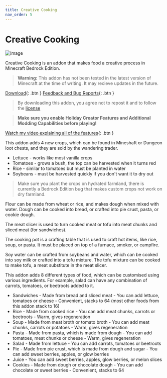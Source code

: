 ```yaml
---
title: Creative Cooking
nav_order: 5
---
```


# Creative Cooking
![image](https://user-images.githubusercontent.com/31634240/125353109-21352b00-e330-11eb-809f-398f975cee83.png)

Creative Cooking is an addon that makes food a creative process in Minecraft Bedrock Edition.

> **Warning:** This addon has not been tested in the latest version of Minecraft at the time of writing. It may recieve updates in the future.

[Download](/creativecooking.mcaddon){: .btn } [Feedback and Bug Reports](https://docs.google.com/forms/d/e/1FAIpQLSeKr_PbqUBF1kBB8lWgr_bC1CY1TPUCAHrPu0u4AxsGWloGvQ/viewform){: .btn }

> By downloading this addon, you agree not to repost it and to follow the [license](/licensing.html)

> **Make sure you enable Holiday Creator Features and Additional Modding Capabilities before playing!**

[Watch my video explaining all of the features](https://youtu.be/rG6BOs8s4fo){: .btn }

This addon adds 4 new crops, which can be found in Mineshaft or Dungeon loot chests, and they are sold by the wandering trader.
- Lettuce - works like most vanilla crops
- Tomatoes - grows a bush, the top can be harvested when it turns red
- Rice - similar to tomatoes but must be planted in water
- Soybeans - must be harvested quickly if you don't want it to dry out

> Make sure you plant the crops on hydrated farmland, there is currently a Bedrock Edition bug that makes custom crops not work on dry farmland.

Flour can be made from wheat or rice, and makes dough when mixed with water. Dough can be cooked into bread, or crafted into pie crust, pasta, or cookie dough.

The meat slicer is used to turn cooked meat or tofu into meat chunks and sliced meat (for sandwiches).

The cooking pot is a crafting table that is used to craft hot items, like rice, soup, or pasta. It must be placed on top of a furnace, smoker, or campfire.

Soy water can be crafted from soybeans and water, which can be cooked into soy milk or crafted into a tofu mixture. The tofu mixture can be cooked to make tofu, a meat substitute in the meat slicer.

This addon adds 8 different types of food, which can be customised using various ingredients. For example, salad can have any combination of carrots, tomatoes, or beetroots added to it.
- Sandwiches - Made from bread and sliced meat - You can add lettuce, tomatoes or cheese - Convenient, stacks to 64 (most other foods from this addon stack to 16)
- Rice - Made from cooked rice - You can add meat chunks, carrots or beetroots - Warm, gives regeneration
- Soup - Made from meat broth or tomato broth - You can add meat chunks, carrots or potatoes - Warm, gives regeneration
- Pasta - Made from pasta, which is made from dough - You can add tomatoes, meat chunks or cheese - Warm, gives regeneration
- Salad - Made from lettuce - You can add carrots, tomatoes or beetroots
- Pie - Made from pie crust, which is made from dough and sugar - You can add sweet berries, apples, or glow berries
- Juice - You can add sweet berries, apples, glow berries, or melon slices
- Cookies - Made from dough or chocolate dough - You can add chocolate or sweet berries - Convenient, stacks to 64
